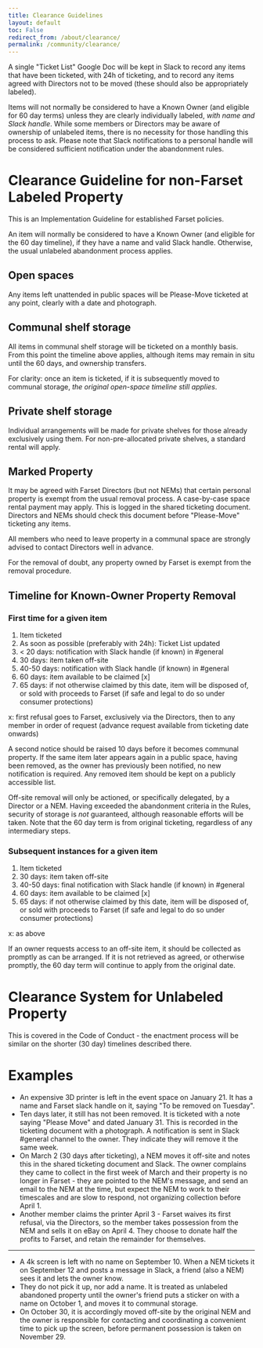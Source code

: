 ```yaml
---
title: Clearance Guidelines
layout: default
toc: False
redirect_from: /about/clearance/
permalink: /community/clearance/
---
```


A single "Ticket List" Google Doc will be kept in Slack to record any items that
have been ticketed, with 24h of ticketing, and to record any items agreed with
Directors not to be moved (these should also be appropriately labeled).

Items will not normally be considered to have a Known Owner (and eligible for 60
day terms) unless they are clearly individually labeled, _with name and Slack
handle_. While some members or Directors may be aware of ownership of unlabeled
items, there is no necessity for those handling this process to ask. Please note
that Slack notifications to a personal handle will be considered sufficient
notification under the abandonment rules.

# Clearance Guideline for non-Farset Labeled Property

This is an Implementation Guideline for established Farset policies.

An item will normally be considered to have a Known Owner (and eligible for the
60 day timeline), if they have a name and valid Slack handle. Otherwise, the
usual unlabeled abandonment process applies.

## Open spaces

Any items left unattended in public spaces will be Please-Move ticketed at any
point, clearly with a date and photograph.

## Communal shelf storage

All items in communal shelf storage will be ticketed on a monthly basis. From
this point the timeline above applies, although items may remain in situ until
the 60 days, and ownership transfers.

For clarity: once an item is ticketed, if it is subsequently moved to communal
storage, _the original open-space timeline still applies_.

## Private shelf storage

Individual arrangements will be made for private shelves for those already
exclusively using them. For non-pre-allocated private shelves, a standard rental
will apply.

## Marked Property

It may be agreed with Farset Directors (but not NEMs) that certain personal
property is exempt from the usual removal process. A case-by-case space rental
payment may apply. This is logged in the shared ticketing document. Directors
and NEMs should check this document before "Please-Move" ticketing any items.

All members who need to leave property in a communal space are strongly advised
to contact Directors well in advance.

For the removal of doubt, any property owned by Farset is exempt from the
removal procedure.

## Timeline for Known-Owner Property Removal

### First time for a given item

1. Item ticketed
2. As soon as possible (preferably with 24h): Ticket List updated
3. &lt; 20 days: notification with Slack handle (if known) in #general
4. 30 days: item taken off-site
5. 40-50 days: notification with Slack handle (if known) in #general
6. 60 days: item available to be claimed [x]
7. 65 days: if not otherwise claimed by this date, item will be disposed of, or
   sold with proceeds to Farset (if safe and legal to do so under consumer
   protections)

x: first refusal goes to Farset, exclusively via the Directors, then to any
member in order of request (advance request available from ticketing date
onwards)

A second notice should be raised 10 days before it becomes communal property. If
the same item later appears again in a public space, having been removed, as the
owner has previously been notified, no new notification is required. Any removed
item should be kept on a publicly accessible list.

Off-site removal will only be actioned, or specifically delegated, by a Director
or a NEM. Having exceeded the abandonment criteria in the Rules, security of
storage is _not_ guaranteed, although reasonable efforts will be taken. Note
that the 60 day term is from original ticketing, regardless of any intermediary
steps.

### Subsequent instances for a given item

1. Item ticketed
2. 30 days: item taken off-site
3. 40-50 days: final notification with Slack handle (if known) in #general
4. 60 days: item available to be claimed [x]
5. 65 days: if not otherwise claimed by this date, item will be disposed of, or
   sold with proceeds to Farset (if safe and legal to do so under consumer
   protections)

x: as above

If an owner requests access to an off-site item, it should be collected as
promptly as can be arranged. If it is not retrieved as agreed, or otherwise
promptly, the 60 day term will continue to apply from the original date.

# Clearance System for Unlabeled Property

This is covered in the Code of Conduct - the enactment process will be similar
on the shorter (30 day) timelines described there.

# Examples

- An expensive 3D printer is left in the event space on January 21. It has a
  name and Farset slack handle on it, saying "To be removed on Tuesday".
- Ten days later, it still has not been removed. It is ticketed with a note
  saying "Please Move" and dated January 31. This is recorded in the ticketing
  document with a photograph. A notification is sent in Slack #general channel
  to the owner. They indicate they will remove it the same week.
- On March 2 (30 days after ticketing), a NEM moves it off-site and notes this
  in the shared ticketing document and Slack. The owner complains they came to
  collect in the first week of March and their property is no longer in Farset -
  they are pointed to the NEM's message, and send an email to the NEM at the
  time, but expect the NEM to work to their timescales and are slow to respond,
  not organizing collection before April 1.
- Another member claims the printer April 3 - Farset waives its first refusal,
  via the Directors, so the member takes possession from the NEM and sells it on
  eBay on April 4. They choose to donate half the profits to Farset, and retain
  the remainder for themselves.

---

- A 4k screen is left with no name on September 10. When a NEM tickets it on
  September 12 and posts a message in Slack, a friend (also a NEM) sees it and
  lets the owner know.
- They do not pick it up, nor add a name. It is treated as unlabeled abandoned
  property until the owner's friend puts a sticker on with a name on October 1,
  and moves it to communal storage.
- On October 30, it is accordingly moved off-site by the original NEM and the
  owner is responsible for contacting and coordinating a convenient time to pick
  up the screen, before permanent possession is taken on November 29.
